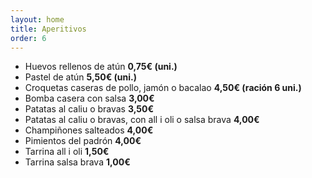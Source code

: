 ```yaml
---
layout: home
title: Aperitivos
order: 6
---
```


* Huevos rellenos de atún **0,75€ (uni.)**
* Pastel de atún **5,50€ (uni.)**
* Croquetas caseras de pollo, jamón o bacalao **4,50€ (ración 6 uni.)**
* Bomba casera con salsa **3,00€**
* Patatas al caliu o bravas **3,50€**
* Patatas al caliu o bravas, con all i oli o salsa brava **4,00€**
* Champiñones salteados **4,00€**
* Pimientos del padrón **4,00€**
* Tarrina all i oli **1,50€**
* Tarrina salsa brava **1,00€**
